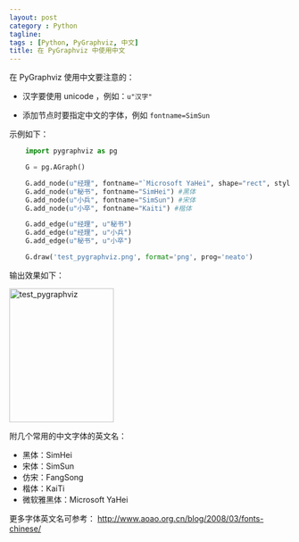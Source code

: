 ```yaml
---
layout: post
category : Python
tagline:
tags : [Python, PyGraphviz, 中文]
title: 在 PyGraphviz 中使用中文
---
```


在 PyGraphviz 使用中文要注意的：

* 汉字要使用 unicode ，例如：`u"汉字"`

* 添加节点时要指定中文的字体，例如 `fontname=SimSun`

示例如下：

```python
    import pygraphviz as pg

    G = pg.AGraph()

    G.add_node(u"经理", fontname="`Microsoft YaHei", shape="rect", style="rounded", fontsize=18) #雅黑
    G.add_node(u"秘书", fontname="SimHei") #黑体
    G.add_node(u"小兵", fontname="SimSun") #宋体
    G.add_node(u"小卒", fontname="Kaiti") #楷体

    G.add_edge(u"经理", u"秘书")
    G.add_edge(u"经理", u"小兵")
    G.add_edge(u"秘书", u"小卒")

    G.draw('test_pygraphviz.png', format='png', prog='neato')
```

输出效果如下：

<img src="http://farm9.staticflickr.com/8486/8283114699_a3c32a6287_m.jpg" width="187" height="240" alt="test_pygraphviz">

附几个常用的中文字体的英文名：

* 黑体：SimHei
* 宋体：SimSun
* 仿宋：FangSong
* 楷体：KaiTi
* 微软雅黑体：Microsoft YaHei

更多字体英文名可参考： <http://www.aoao.org.cn/blog/2008/03/fonts-chinese/>



